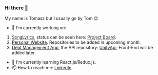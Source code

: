 ### Hi there 👋

My name is Tomasz but I usually go by Tom 😉

- 🔭 I'm currently working on:
1. [SongLyrics](https://github.com/TomaszKandula/SongLyrics), status can be seen here: [Project Board](https://github.com/users/TomaszKandula/projects/6).
1. [Personal Website](https://github.com/users/TomaszKandula/projects/7). Repositories to be added in upcoming month.
1. [Debt Management App](https://github.com/users/TomaszKandula/projects/8), the API repository: [UnityApi](https://github.com/TomaszKandula/UnityApi); Front-End will be added later.
- 🌱 I'm currently learning React.js/Redux.js.
- 📫 How to reach me: [LinkedIn](https://www.linkedin.com/in/tomaszkandula/).
